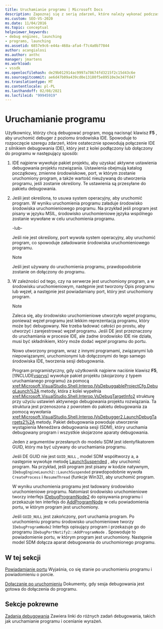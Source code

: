 ```yaml
---
title: Uruchamianie programu | Microsoft Docs
description: Zapoznaj się z serią zdarzeń, które należy wykonać podczas debugowania programu przy użyciu klawisza F5 w celu uruchomienia debugera z poziomu środowiska IDE.
ms.custom: SEO-VS-2020
ms.date: 11/04/2016
ms.topic: conceptual
helpviewer_keywords:
- debug engines, launching
- programs, launching
ms.assetid: 6857e9c6-e44a-468a-afa4-f7c4a0b77844
author: acangialosi
ms.author: anthc
manager: jmartens
ms.workload:
- vssdk
ms.openlocfilehash: de29b012914ac9997a78674fd3215f2c15d43c6e
ms.sourcegitcommit: ae6d47b09a439cd0e13180f5e89510e3e347fd47
ms.translationtype: MT
ms.contentlocale: pl-PL
ms.lasthandoff: 02/08/2021
ms.locfileid: "99945919"
---
```

# <a name="launch-a-program"></a>Uruchamianie programu
Użytkownicy, którzy chcą debugować program, mogą nacisnąć klawisz **F5** , aby uruchomić debuger z poziomu środowiska IDE. Spowoduje to rozpoczęcie szeregu zdarzeń, które ostatecznie spowodują połączenie IDE z silnikiem debugowania (DE), który jest z kolei podłączony lub dołączony do programu w następujący sposób:

1. IDE najpierw wywołuje pakiet projektu, aby uzyskać aktywne ustawienia debugowania projektu rozwiązania. Ustawienia obejmują katalog początkowy, zmienne środowiskowe, port, w którym zostanie uruchomiony program, a także wartość nieużywaną do utworzenia programu, jeśli zostanie określony. Te ustawienia są przesyłane do pakietu debugowania.

2. Jeśli jest określona, to usuwa system operacyjny, aby uruchomić program. W wyniku uruchomienia programu załaduje środowisko środowiska uruchomieniowego programu. Na przykład jeśli program jest pisany w języku MSIL, środowisko uruchomieniowe języka wspólnego zostanie wywołane w celu uruchomienia programu.

    -lub-

    Jeśli nie jest określony, port wywoła system operacyjny, aby uruchomić program, co spowoduje załadowanie środowiska uruchomieniowego programu.

   > [!NOTE]
   > Jeśli jest używany do uruchomienia programu, prawdopodobnie zostanie on dołączony do programu.

3. W zależności od tego, czy na serwerze jest uruchomiony program, a w środowisku uruchomieniowym, następnie jest tworzony Opis programu lub węzeł, a następnie jest powiadamiany port, który jest uruchomiony program.

   > [!NOTE]
   > Zaleca się, aby środowisko uruchomieniowe utworzyło węzeł programu, ponieważ węzeł programu jest lekkim reprezentacją programu, który może być debugowany. Nie trzeba ładować całości po prostu, aby utworzyć i zarejestrować węzeł programu. Jeśli DE jest przeznaczony do uruchamiania w procesie IDE, ale żadne środowisko IDE nie działa, musi być składnikiem, który może dodać węzeł programu do portu.

   Nowo utworzony program, wraz z innymi programami, związanymi lub niepowiązanymi, uruchomionymi lub dołączonymi do tego samego środowiska IDE, tworzenia sesji debugowania.

   Program programistyczny, gdy użytkownik najpierw naciśnie klawisz **F5**, [!INCLUDE[vsprvs](../../code-quality/includes/vsprvs_md.md)] wywołuje pakiet projektu (skojarzony z typem uruchamianego programu) za pomocą <xref:Microsoft.VisualStudio.Shell.Interop.IVsDebuggableProjectCfg.DebugLaunch%2A> metody, która z kolei wypełnia <xref:Microsoft.VisualStudio.Shell.Interop.VsDebugTargetInfo2> strukturę przy użyciu ustawień aktywnego debugowania projektu rozwiązania. Ta struktura jest przenoszona z powrotem do pakietu debugowania za pomocą wywołania <xref:Microsoft.VisualStudio.Shell.Interop.IVsDebugger2.LaunchDebugTargets2%2A> metody. Pakiet debugowania powoduje utworzenie wystąpienia Menedżera debugowania sesji (SDM), który uruchamia debugowany program i wszystkie skojarzone aparaty debugowania.

   Jeden z argumentów przesłanych do modelu SDM jest identyfikatorem GUID, który ma być używany do uruchamiania programu.

   Jeśli DE GUID nie jest `GUID_NULL` , model SDM współtworzy a, a następnie wywołuje metodę [LaunchSuspended](../../extensibility/debugger/reference/idebugenginelaunch2-launchsuspended.md) , aby uruchomić program. Na przykład, jeśli program jest pisany w kodzie natywnym, `IDebugEngineLaunch2::LaunchSuspended` prawdopodobnie wywoła `CreateProcess` i `ResumeThread` (funkcje Win32), aby uruchomić program.

   W wyniku uruchomienia programu jest ładowany środowisko uruchomieniowe programu. Natomiast środowisko uruchomieniowe tworzy interfejs [IDebugProgramNode2](../../extensibility/debugger/reference/idebugprogramnode2.md) do opisywania programu i przekazuje ten interfejs do [AddProgramNode](../../extensibility/debugger/reference/idebugportnotify2-addprogramnode.md) w celu powiadomienia portu, w którym program jest uruchomiony.

   Jeśli `GUID_NULL` jest zakończony, port uruchamia program. Po uruchomieniu programu środowisko uruchomieniowe tworzy `IDebugProgramNode2` Interfejs opisujący program i przekazuje go do programu `IDebugPortNotify2::AddProgramNode` . Spowoduje to powiadomienie portu, w którym program jest uruchomiony. Następnie model SDM dołącza aparat debugowania do uruchomionego programu.

## <a name="in-this-section"></a>W tej sekcji
 [Powiadamianie portu](../../extensibility/debugger/notifying-the-port.md) Wyjaśnia, co się stanie po uruchomieniu programu i powiadomieniu o porcie.

 [Dołączanie po uruchomieniu](../../extensibility/debugger/attaching-after-a-launch.md) Dokumenty, gdy sesja debugowania jest gotowa do dołączenia do programu.

## <a name="related-sections"></a>Sekcje pokrewne
 [Zadania debugowania](../../extensibility/debugger/debugging-tasks.md) Zawiera linki do różnych zadań debugowania, takich jak uruchamianie programu i ocenianie wyrażeń.
